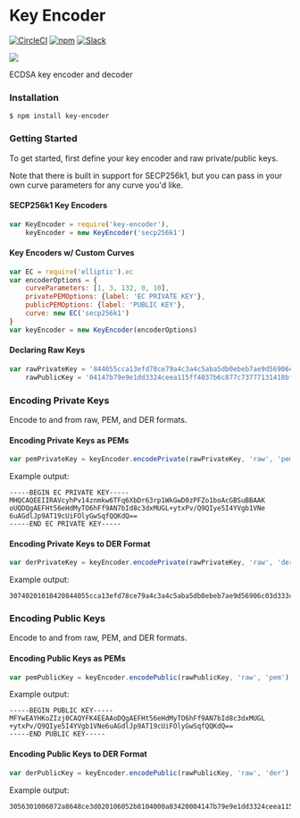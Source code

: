 # Key Encoder

[![CircleCI](https://img.shields.io/circleci/project/blockstack/key-encoder.svg)](https://circleci.com/gh/blockstack/key-encoder/tree/master)
[![npm](https://img.shields.io/npm/l/key-encoder.svg)](https://www.npmjs.com/package/key-encoder)
[![Slack](http://slack.blockstack.org/badge.svg)](http://slack.blockstack.org/)

[![](https://nodei.co/npm/key-encoder.png?downloads=true)](https://www.npmjs.com/package/key-encoder)

ECDSA key encoder and decoder

### Installation

```
$ npm install key-encoder
```

### Getting Started

To get started, first define your key encoder and raw private/public keys.

Note that there is built in support for SECP256k1, but you can pass in your own curve parameters for any curve you'd like.

#### SECP256k1 Key Encoders

```js
var KeyEncoder = require('key-encoder'),
    keyEncoder = new KeyEncoder('secp256k1')
```

#### Key Encoders w/ Custom Curves

```js
var EC = require('elliptic').ec
var encoderOptions = {
    curveParameters: [1, 3, 132, 0, 10],
    privatePEMOptions: {label: 'EC PRIVATE KEY'},
    publicPEMOptions: {label: 'PUBLIC KEY'},
    curve: new EC('secp256k1')
}
var keyEncoder = new KeyEncoder(encoderOptions)
```

#### Declaring Raw Keys

```js
var rawPrivateKey = '844055cca13efd78ce79a4c3a4c5aba5db0ebeb7ae9d56906c03d333c5668d5b',
    rawPublicKey = '04147b79e9e1dd3324ceea115ff4037b6c877c73777131418bfb2b713effd0f502327b923861581bd5535eeae006765269f404f5f5c52214e9721b04aa7d040a75'
```

### Encoding Private Keys

Encode to and from raw, PEM, and DER formats.

#### Encoding Private Keys as PEMs

```js
var pemPrivateKey = keyEncoder.encodePrivate(rawPrivateKey, 'raw', 'pem')
```

Example output:

```
-----BEGIN EC PRIVATE KEY-----
MHQCAQEEIIRAVcyhPv14znmkw6TFq6XbDr63rp1WkGwD0zPFZo1boAcGBSuBBAAK
oUQDQgAEFHt56eHdMyTO6hFf9AN7bId8c3dxMUGL+ytxPv/Q9QIye5I4YVgb1VNe
6uAGdlJp9AT19cUiFOlyGwSqfQQKdQ==
-----END EC PRIVATE KEY-----
```

#### Encoding Private Keys to DER Format

```js
var derPrivateKey = keyEncoder.encodePrivate(rawPrivateKey, 'raw', 'der')
```

Example output:

```
30740201010420844055cca13efd78ce79a4c3a4c5aba5db0ebeb7ae9d56906c03d333c5668d5ba00706052b8104000aa14403420004147b79e9e1dd3324ceea115ff4037b6c877c73777131418bfb2b713effd0f502327b923861581bd5535eeae006765269f404f5f5c52214e9721b04aa7d040a75
```

### Encoding Public Keys

Encode to and from raw, PEM, and DER formats.

#### Encoding Public Keys as PEMs

```js
var pemPublicKey = keyEncoder.encodePublic(rawPublicKey, 'raw', 'pem')
```

Example output:

```
-----BEGIN PUBLIC KEY-----
MFYwEAYHKoZIzj0CAQYFK4EEAAoDQgAEFHt56eHdMyTO6hFf9AN7bId8c3dxMUGL
+ytxPv/Q9QIye5I4YVgb1VNe6uAGdlJp9AT19cUiFOlyGwSqfQQKdQ==
-----END PUBLIC KEY-----
```

#### Encoding Public Keys to DER Format

```js
var derPublicKey = keyEncoder.encodePublic(rawPublicKey, 'raw', 'der')
```

Example output:

```
3056301006072a8648ce3d020106052b8104000a03420004147b79e9e1dd3324ceea115ff4037b6c877c73777131418bfb2b713effd0f502327b923861581bd5535eeae006765269f404f5f5c52214e9721b04aa7d040a75
```

